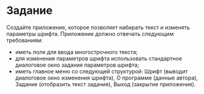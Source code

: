 # Задание
Создайте приложение, которое позволяет набирать текст и изменять параметры шрифта. 
Приложение должно отвечать следующим требованиям:
+	иметь поле для ввода многострочного текста;
+	для изменения параметров шрифта использовать стандартное диалоговое окно задания параметров шрифта;
+	иметь главное меню со следующей структурой: Шрифт (выводит диалоговое окно изменения шрифта), О программе (данные автора), Задание (отобразить текст задания), Выход (закрытие приложения).
